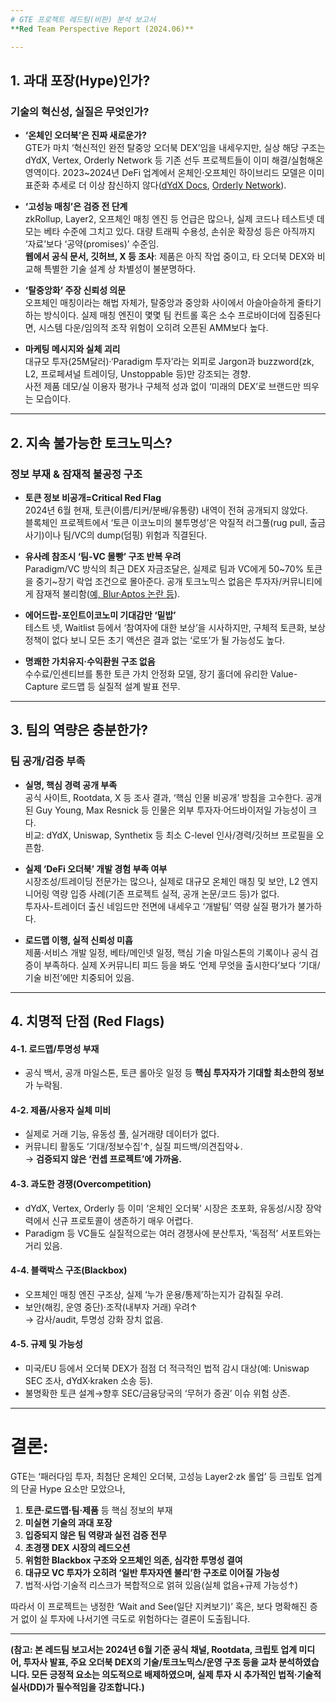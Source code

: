 ```yaml
---
# GTE 프로젝트 레드팀(비판) 분석 보고서  
**Red Team Perspective Report (2024.06)**

---
```


## 1. 과대 포장(Hype)인가?

### 기술의 혁신성, 실질은 무엇인가?

- **‘온체인 오더북’은 진짜 새로운가?**  
  GTE가 마치 ‘혁신적인 완전 탈중앙 오더북 DEX’임을 내세우지만, 실상 해당 구조는 dYdX, Vertex, Orderly Network 등 기존 선두 프로젝트들이 이미 해결/실험해온 영역이다. 2023~2024년 DeFi 업계에서 온체인·오프체인 하이브리드 모델은 이미 표준화 추세로 더 이상 참신하지 않다([dYdX Docs](https://docs.dydx.exchange/), [Orderly Network](https://orderly.network/whitepaper)).

- **‘고성능 매칭’은 검증 전 단계**  
  zkRollup, Layer2, 오프체인 매칭 엔진 등 언급은 많으나, 실제 코드나 테스트넷 데모는 베타 수준에 그치고 있다. 대량 트래픽 수용성, 손쉬운 확장성 등은 아직까지 ‘자료’보다 ‘공약(promises)’ 수준임.  
  **웹에서 공식 문서, 깃허브, X 등 조사**: 제품은 아직 작업 중이고, 타 오더북 DEX와 비교해 특별한 기술 설계 상 차별성이 불분명하다.

- **‘탈중앙화’ 주장 신뢰성 의문**  
  오프체인 매칭이라는 해법 자체가, 탈중앙과 중앙화 사이에서 아슬아슬하게 줄타기하는 방식이다. 실제 매칭 엔진이 몇몇 팀 컨트롤 혹은 소수 프로바이더에 집중된다면, 시스템 다운/임의적 조작 위험이 오히려 오픈된 AMM보다 높다.

- **마케팅 메시지와 실체 괴리**  
  대규모 투자(25M달러)·‘Paradigm 투자’라는 외피로 Jargon과 buzzword(zk, L2, 프로페셔널 트레이딩, Unstoppable 등)만 강조되는 경향.  
  사전 제품 데모/실 이용자 평가나 구체적 성과 없이 ‘미래의 DEX’로 브랜드만 띄우는 모습이다.

---

## 2. 지속 불가능한 토크노믹스?

### 정보 부재 & 잠재적 불공정 구조  
- **토큰 정보 비공개=Critical Red Flag**  
  2024년 6월 현재, 토큰(이름/티커/분배/유통량) 내역이 전혀 공개되지 않았다.  
  블록체인 프로젝트에서 ‘토큰 이코노미의 불투명성’은 악질적 러그풀(rug pull, 출금 사기)이나 팀/VC의 dump(덤핑) 위험과 직결된다.

- **유사례 참조시 ‘팀-VC 몰빵’ 구조 반복 우려**  
  Paradigm/VC 방식의 최근 DEX 자금조달은, 실제로 팀과 VC에게 50~70% 토큰을 중기~장기 락업 조건으로 몰아준다. 공개 토크노믹스 없음은 투자자/커뮤니티에게 잠재적 불리함([예, Blur·Aptos 논란 등](https://www.coindesk.com/markets/2023/10/20/blur-aptos-tokenomics/)).

- **에어드랍-포인트이코노미 기대감만 ‘밑밥’**  
  테스트 넷, Waitlist 등에서 ‘참여자에 대한 보상’을 시사하지만, 구체적 토큰화, 보상 정책이 없다 보니 모든 초기 액션은 결과 없는 ‘로또’가 될 가능성도 높다.

- **명쾌한 가치유지·수익환원 구조 없음**  
  수수료/인센티브를 통한 토큰 가치 안정화 모델, 장기 홀더에 유리한 Value-Capture 로드맵 등 실질적 설계 발표 전무.

---

## 3. 팀의 역량은 충분한가?

### 팀 공개/검증 부족
- **실명, 핵심 경력 공개 부족**  
  공식 사이트, Rootdata, X 등 조사 결과, ‘핵심 인물 비공개’ 방침을 고수한다. 공개된 Guy Young, Max Resnick 등 인물은 외부 투자자·어드바이저일 가능성이 크다.  
  비교: dYdX, Uniswap, Synthetix 등 최소 C-level 인사/경력/깃허브 프로필을 오픈함.

- **실제 ‘DeFi 오더북’ 개발 경험 부족 여부**  
  시장조성/트레이딩 전문가는 많으나, 실제로 대규모 온체인 매칭 및 보안, L2 엔지니어링 역량 입증 사례(기존 프로젝트 실적, 공개 논문/코드 등)가 없다.  
  투자사-트레이더 출신 네임드만 전면에 내세우고 ‘개발팀’ 역량 실질 평가가 불가하다.

- **로드맵 이행, 실적 신뢰성 미흡**  
  제품·서비스 개발 일정, 베타/메인넷 일정, 핵심 기술 마일스톤의 기록이나 공식 검증이 부족하다. 실제 X·커뮤니티 피드 등을 봐도 ‘언제 무엇을 출시한다’보다 ‘기대/기술 비전’에만 치중되어 있음.

---

## 4. 치명적 단점 (Red Flags)

#### 4-1. 로드맵/투명성 부재
- 공식 백서, 공개 마일스톤, 토큰 롤아웃 일정 등 **핵심 투자자가 기대할 최소한의 정보**가 누락됨.

#### 4-2. 제품/사용자 실체 미비
- 실제로 거래 기능, 유동성 풀, 실거래량 데이터가 없다.  
- 커뮤니티 활동도 ‘기대/정보수집’↑, 실질 피드백/의견집약↓.  
  → **검증되지 않은 ‘컨셉 프로젝트’에 가까움.**

#### 4-3. 과도한 경쟁(Overcompetition)
- dYdX, Vertex, Orderly 등 이미 ‘온체인 오더북’ 시장은 초포화, 유동성/시장 장악력에서 신규 프로토콜이 생존하기 매우 어렵다.  
- Paradigm 등 VC들도 실질적으로는 여러 경쟁사에 분산투자, ‘독점적’ 서포트와는 거리 있음.

#### 4-4. 블랙박스 구조(Blackbox)
- 오프체인 매칭 엔진 구조상, 실제 ‘누가 운용/통제’하는지가 감춰질 우려.  
- 보안(해킹, 운영 중단)·조작(내부자 거래) 우려↑  
  → 감사/audit, 투명성 강화 장치 없음.

#### 4-5. 규제 및 가능성
- 미국/EU 등에서 오더북 DEX가 점점 더 적극적인 법적 감시 대상(예: Uniswap SEC 조사, dYdX·kraken 소송 등).
- 불명확한 토큰 설계→향후 SEC/금융당국의 ‘무허가 증권’ 이슈 위험 상존.

---

# 결론:  
GTE는 ‘패러다임 투자, 최첨단 온체인 오더북, 고성능 Layer2·zk 롤업’ 등 크립토 업계의 단골 Hype 요소만 모았으나,  
1. **토큰·로드맵·팀·제품** 등 핵심 정보의 부재  
2. **미실현 기술의 과대 포장**  
3. **입증되지 않은 팀 역량과 실전 검증 전무**  
4. **초경쟁 DEX 시장의 레드오션**  
5. **위험한 Blackbox 구조와 오프체인 의존, 심각한 투명성 결여**  
6. **대규모 VC 투자가 오히려 ‘일반 투자자엔 불리’한 구조로 이어질 가능성**  
7. 법적·사업·기술적 리스크가 복합적으로 얽혀 있음(실체 없음+규제 가능성↑)  
  
따라서 이 프로젝트는 냉정한 ‘Wait and See(일단 지켜보기)’ 혹은, 보다 명확해진 증거 없이 실 투자에 나서기엔 극도로 위험하다는 결론이 도출됩니다.

---

**(참고: 본 레드팀 보고서는 2024년 6월 기준 공식 채널, Rootdata, 크립토 업계 미디어, 투자사 발표, 주요 오더북 DEX의 기술/토크노믹스/운영 구조 등을 교차 분석하였습니다. 모든 긍정적 요소는 의도적으로 배제하였으며, 실제 투자 시 추가적인 법적·기술적 실사(DD)가 필수적임을 강조합니다.)**